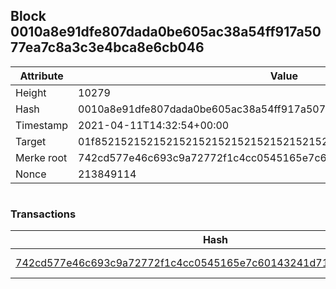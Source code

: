 ## Block 0010a8e91dfe807dada0be605ac38a54ff917a5077ea7c8a3c3e4bca8e6cb046

Attribute | Value
--- | ---
Height | 10279
Hash | 0010a8e91dfe807dada0be605ac38a54ff917a5077ea7c8a3c3e4bca8e6cb046
Timestamp | 2021-04-11T14:32:54+00:00
Target | 01f8521521521521521521521521521521521521521521521521521521521521
Merke root | 742cd577e46c693c9a72772f1c4cc0545165e7c60143241d71007636cf98d974
Nonce | 213849114

```

```

### Transactions

Hash | Amount
--- | ---
[742cd577e46c693c9a72772f1c4cc0545165e7c60143241d71007636cf98d974](742cd577e46c693c9a72772f1c4cc0545165e7c60143241d71007636cf98d974.md) | 10.00000000 SKEPTI 
